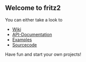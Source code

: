 ## Welcome to fritz2

You can either take a look to

- [Wiki](https://github.com/jwstegemann/fritz2/wiki)
- [API-Documentation](https://jwstegemann.github.io/fritz2/dokka/fritz2/)
- [Examples](https://jamowei.github.io/fritz2-examples/)
- [Sourcecode](https://github.com/jwstegemann/fritz2)

Have fun and start your own projects!
